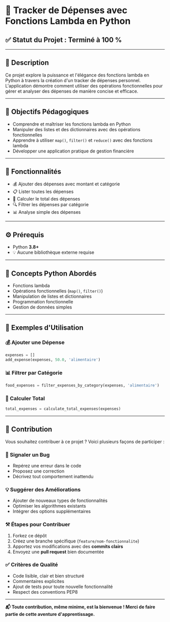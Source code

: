# 💸 Tracker de Dépenses avec Fonctions Lambda en Python

## ✅ Statut du Projet : Terminé à 100 %

---

## 📘 Description

Ce projet explore la puissance et l'élégance des fonctions lambda en Python à travers la création d'un tracker de dépenses personnel. L'application démontre comment utiliser des opérations fonctionnelles pour gérer et analyser des dépenses de manière concise et efficace.

---

## 🎯 Objectifs Pédagogiques

- Comprendre et maîtriser les fonctions lambda en Python
- Manipuler des listes et des dictionnaires avec des opérations fonctionnelles
- Apprendre à utiliser `map()`, `filter()` et `reduce()` avec des fonctions lambda
- Développer une application pratique de gestion financière

---

## 🧩 Fonctionnalités

- 💰 Ajouter des dépenses avec montant et catégorie
- 📋 Lister toutes les dépenses
- 🧮 Calculer le total des dépenses
- 🔍 Filtrer les dépenses par catégorie
- 📊 Analyse simple des dépenses

---

## ⚙️ Prérequis

- Python **3.8+**
- 💡 Aucune bibliothèque externe requise

---

## 🧠 Concepts Python Abordés

- Fonctions lambda
- Opérations fonctionnelles (`map()`, `filter()`)
- Manipulation de listes et dictionnaires
- Programmation fonctionnelle
- Gestion de données simples

---

## 📌 Exemples d'Utilisation

### 💰 Ajouter une Dépense
```python
expenses = []
add_expense(expenses, 50.0, 'alimentaire')
```

### 📊 Filtrer par Catégorie
```python
food_expenses = filter_expenses_by_category(expenses, 'alimentaire')
```

### 🧮 Calculer Total
```python
total_expenses = calculate_total_expenses(expenses)
```

---

## 🤝 Contribution

Vous souhaitez contribuer à ce projet ? Voici plusieurs façons de participer :

### 🐞 Signaler un Bug
- Repérez une erreur dans le code
- Proposez une correction
- Décrivez tout comportement inattendu

### 💡 Suggérer des Améliorations
- Ajouter de nouveaux types de fonctionnalités
- Optimiser les algorithmes existants
- Intégrer des options supplémentaires

### ⚒️ Étapes pour Contribuer
1. Forkez ce dépôt
2. Créez une branche spécifique (`feature/nom-fonctionnalite`)
3. Apportez vos modifications avec des **commits clairs**
4. Envoyez une **pull request** bien documentée

### ✅ Critères de Qualité
- Code lisible, clair et bien structuré
- Commentaires explicites
- Ajout de tests pour toute nouvelle fonctionnalité
- Respect des conventions PEP8

---

**📬 Toute contribution, même minime, est la bienvenue ! Merci de faire partie de cette aventure d'apprentissage.**
